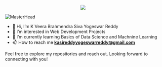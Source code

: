 

<p align="center">
  <img src="https://readme-typing-svg.demolab.com/?lines=Hi!+I+am+Siva+Yogeswar&font=Fira%20Code&center=true&width=380&height=50&duration=4000&pause=1000">
</p>


![MasterHead](https://user-images.githubusercontent.com/74038190/225813708-98b745f2-7d22-48cf-9150-083f1b00d6c9.gif)


- 👋 Hi, I’m K Veera Brahmendra Siva Yogeswar Reddy
- 👀 I’m interested in Web Development Projects
- 🌱 I’m currently learning Basics of Data Science and Machnine Learning
- 📫 How to reach me **kasireddyyogeswarreddy@gmail.com**

Feel free to explore my repositories and reach out. Looking forward to connecting with you!


